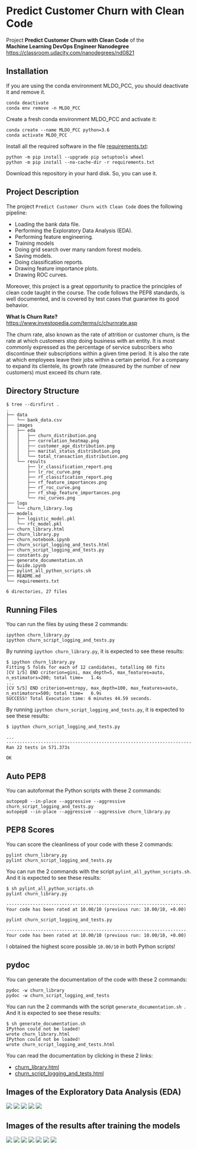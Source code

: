 # Predict Customer Churn with Clean Code

Project **Predict Customer Churn with Clean Code** of the<br/>
**Machine Learning DevOps Engineer Nanodegree**<br/>
https://classroom.udacity.com/nanodegrees/nd0821

## Installation

If you are using the conda environment MLDO_PCC, you should deactivate it and
remove it.

```
conda deactivate
conda env remove -n MLDO_PCC
```

Create a fresh conda environment MLDO_PCC and activate it:

```
conda create --name MLDO_PCC python=3.6
conda activate MLDO_PCC
```

Install all the required software in the file [requirements.txt](requirements.txt):

```
python -m pip install --upgrade pip setuptools wheel
python -m pip install --no-cache-dir -r requirements.txt
```

Download this repository in your hard disk. So, you can use it.

## Project Description

The project `Predict Customer Churn with Clean Code` does the following pipeline:
- Loading the bank data file.
- Performing the Exploratory Data Analysis (EDA).
- Performing feature engineering.
- Training models
- Doing grid search over many random forest models.
- Saving models.
- Doing classification reports.
- Drawing feature importance plots.
- Drawing ROC curves.

Moreover, this project is a great opportunity to practice the principles of
clean code taught in the course. The code follows the PEP8 standards, is 
well documented, and is covered by test cases that guarantee its good behavior.

**What Is Churn Rate?**<br/>
https://www.investopedia.com/terms/c/churnrate.asp

The churn rate, also known as the rate of attrition or customer churn, is the rate at which customers stop doing business with an entity. It is most commonly expressed as the percentage of service subscribers who discontinue their subscriptions within a given time period. It is also the rate at which employees leave their jobs within a certain period. For a company to expand its clientele, its growth rate (measured by the number of new customers) must exceed its churn rate.

## Directory Structure

```
$ tree --dirsfirst .
.
├── data
│   └── bank_data.csv
├── images
│   ├── eda
│   │   ├── churn_distribution.png
│   │   ├── correlation_heatmap.png
│   │   ├── customer_age_distribution.png
│   │   ├── marital_status_distribution.png
│   │   └── total_transaction_distribution.png
│   └── results
│       ├── lr_classification_report.png
│       ├── lr_roc_curve.png
│       ├── rf_classification_report.png
│       ├── rf_feature_importances.png
│       ├── rf_roc_curve.png
│       ├── rf_shap_feature_importances.png
│       └── roc_curves.png
├── logs
│   └── churn_library.log
├── models
│   ├── logistic_model.pkl
│   └── rfc_model.pkl
├── churn_library.html
├── churn_library.py
├── churn_notebook.ipynb
├── churn_script_logging_and_tests.html
├── churn_script_logging_and_tests.py
├── constants.py
├── generate_documentation.sh
├── Guide.ipynb
├── pylint_all_python_scripts.sh
├── README.md
└── requirements.txt

6 directories, 27 files
```

## Running Files

You can run the files by using these 2 commands:

```
ipython churn_library.py
ipython churn_script_logging_and_tests.py
```

By running `ipython churn_library.py`, it is expected to see these results:

```
$ ipython churn_library.py 
Fitting 5 folds for each of 12 candidates, totalling 60 fits
[CV 1/5] END criterion=gini, max_depth=5, max_features=auto, n_estimators=200; total time=   1.4s
...
[CV 5/5] END criterion=entropy, max_depth=100, max_features=auto, n_estimators=500; total time=   6.9s
SUCCESS! Total Execution time: 6 minutes 44.59 seconds.
```

By running `ipython churn_script_logging_and_tests.py`, it is expected to see these results:

```
$ ipython churn_script_logging_and_tests.py 

...
----------------------------------------------------------------------
Ran 22 tests in 571.373s

OK
```

## Auto PEP8

You can autoformat the Python scripts with these 2 commands:

```
autopep8 --in-place --aggressive --aggressive churn_script_logging_and_tests.py
autopep8 --in-place --aggressive --aggressive churn_library.py
```

## PEP8 Scores

You can score the cleanliness of your code with these 2 commands:

```
pylint churn_library.py 
pylint churn_script_logging_and_tests.py
```

You can run the 2 commands with the script `pylint_all_python_scripts.sh`.
And it is expected to see these results:

```
$ sh pylint_all_python_scripts.sh 
pylint churn_library.py

--------------------------------------------------------------------
Your code has been rated at 10.00/10 (previous run: 10.00/10, +0.00)

pylint churn_script_logging_and_tests.py

--------------------------------------------------------------------
Your code has been rated at 10.00/10 (previous run: 10.00/10, +0.00)
```

I obtained the highest score possible `10.00/10` in both Python scripts!

## pydoc

You can generate the documentation of the code with these 2 commands:

```
pydoc -w churn_library
pydoc -w churn_script_logging_and_tests
```

You can run the 2 commands with the script `generate_documentation.sh `.
And it is expected to see these results:

```
$ sh generate_documentation.sh 
IPython could not be loaded!
wrote churn_library.html
IPython could not be loaded!
wrote churn_script_logging_and_tests.html
```

You can read the documentation by clicking in these 2 links:
- [churn_library.html](churn_library.html)
- [churn_script_logging_and_tests.html](churn_script_logging_and_tests.html)

## Images of the Exploratory Data Analysis (EDA)

<img src='images/eda/churn_distribution.png'/>

<img src='images/eda/customer_age_distribution.png'/>

<img src='images/eda/marital_status_distribution.png'/>

<img src='images/eda/total_transaction_distribution.png'/>

<img src='images/eda/correlation_heatmap.png'/>

## Images of the results after training the models

<img src='images/results/lr_classification_report.png'/>

<img src='images/results/lr_roc_curve.png'/>

<img src='images/results/rf_classification_report.png'/>

<img src='images/results/rf_roc_curve.png'/>

<img src='images/results/roc_curves.png'/>

<img src='images/results/rf_feature_importances.png'/>

<img src='images/results/rf_shap_feature_importances.png'/>

